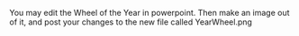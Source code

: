 You may edit the Wheel of the Year in powerpoint. Then make an image out of it, and post your changes to the new file called YearWheel.png
